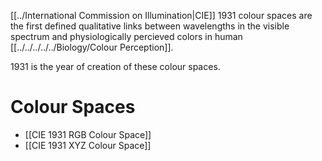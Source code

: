 [[../International Commission on Illumination|CIE]] 1931 colour spaces are the first defined qualitative links between wavelengths in the visible spectrum and physiologically percieved colors in human [[../../../../../Biology/Colour Perception]].

1931 is the year of creation of these colour spaces.

# Colour Spaces
- [[CIE 1931 RGB Colour Space]]
- [[CIE 1931 XYZ Colour Space]]